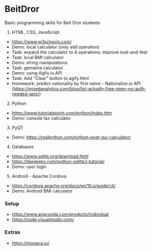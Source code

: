 # BeitDror
Basic programming skills for Beit Dror students
1. HTML, CSS, JavaScript
* https://www.w3schools.com/
* Demo: local calculator (only add operation)
* Task: expand the calculator to 4 operations; improve look-and-feel
* Task: local BMI calculator
* Demo: string manipulations
* Task: gematria calculator
* Demo: using Agify.io API
* Task: Add "Clear" button to agify.html
* Homework: predict nationality by first name - Nationalize.io API (https://mixedanalytics.com/blog/list-actually-free-open-no-auth-needed-apis/)
2. Python
* https://www.tutorialspoint.com/python/index.htm 
* Demo: console tax calculator
3. PyQT
* Demo: https://realpython.com/python-pyqt-gui-calculator/ 
4. Databases
* https://www.sqlite.org/download.html 
* https://likegeeks.com/python-sqlite3-tutorial/ 
* Demo: user login
5. Android - Apache Cordova
* https://cordova.apache.org/docs/en/10.x/guide/cli/ 
* Demo: Android BMI calculator

### Setup
* https://www.anaconda.com/products/individual 
* https://code.visualstudio.com/ 

### Extras
* https://monaca.io/ 